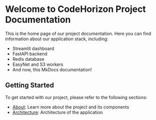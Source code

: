 # Welcome to CodeHorizon Project Documentation

This is the home page of our project documentation. Here you can find information about our application stack, including:

- Streamlit dashboard
- FastAPI backend
- Redis database
- EasyNet and S3 workers
- And now, this MkDocs documentation!

## Getting Started

To get started with our project, please refer to the following sections:

- [About](about.md): Learn more about the project and its components
- [Architecture](architecture.md): Architecture of the application
